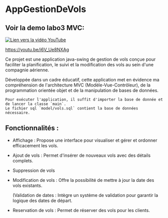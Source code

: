 # AppGestionDeVols

## Voir la demo labo3 MVC:

[![Lien vers la vidéo YouTube](https://img.youtube.com/vi/i6V_Ue8NXAg/0.jpg)](https://youtu.be/i6V_Ue8NXAg)

https://youtu.be/i6V_Ue8NXAg

Ce projet est une application java-swing de gestion de vols conçue pour faciliter la planification, le suivi et la modification des vols au sein d'une compagnie aérienne. 

Développée dans un cadre éducatif, cette application met en évidence ma compréhension de l'architecture MVC (Modèle-Vue-Contrôleur), 
de la programmation orientée objet et de la manipulation de bases de données.


    Pour exécuter l'application, il suffit d'importer la base de donnée et de lancer la classe `main`.
    Le fichier sql `model/vols.sql` contient la base de données nécessaire.

## Fonctionnalités :

- Affichage : Propose une interface pour visualiser et gérer et ordonner efficacement les vols.

- Ajout de vols : Permet d'insérer de nouveaux vols avec des détails complets. 

- Suppression de vols

- Modification de vols : Offre la possibilité de mettre à jour la date des vols existants.

  (Validation de dates : Intègre un système de validation pour garantir la logique des dates de départ.

- Reservation de vols : Permet de réserver des vols pour les clients.
